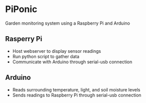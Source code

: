 # PiPonic

Garden monitoring system using a Raspberry Pi and Arduino

## Rasperry Pi

- Host webserver to display sensor readings
- Run python script to gather data
- Communicate with Arduino through serial-usb connection

## Arduino
- Reads surrounding temperature, light, and soil moisture levels
- Sends readings to Raspberry Pi through serial-usb connection
